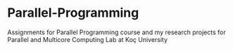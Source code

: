 # Parallel-Programming
Assignments for Parallel Programming course and my research projects for Parallel and Multicore Computing Lab at Koç University
